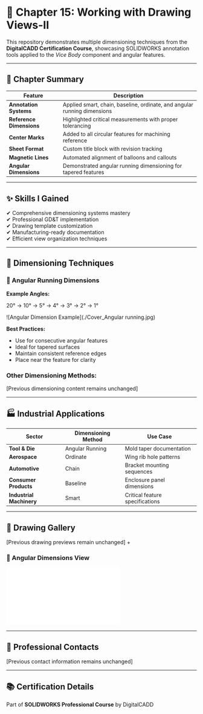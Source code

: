 # 🧰 Chapter 15: Working with Drawing Views-II


This repository demonstrates multiple dimensioning techniques from the **DigitalCADD Certification Course**, showcasing SOLIDWORKS annotation tools applied to the *Vice Body* component and angular features.

---

## 📘 Chapter Summary

| Feature                              | Description                                                                 |
|--------------------------------------|-----------------------------------------------------------------------------|
| **Annotation Systems**               | Applied smart, chain, baseline, ordinate, and angular running dimensions   |
| **Reference Dimensions**             | Highlighted critical measurements with proper tolerancing                  |
| **Center Marks**                     | Added to all circular features for machining reference                     |
| **Sheet Format**                     | Custom title block with revision tracking                                  |
| **Magnetic Lines**                   | Automated alignment of balloons and callouts                                |
| **Angular Dimensions**               | Demonstrated angular running dimensioning for tapered features             |

---

## ✨ Skills I Gained

✔ Comprehensive dimensioning systems mastery  
✔ Professional GD&T implementation  
✔ Drawing template customization  
✔ Manufacturing-ready documentation  
✔ Efficient view organization techniques  

---

## 📐 Dimensioning Techniques

### 📐 Angular Running Dimensions
**Example Angles:**

20° → 10° → 5° → 4° → 3° → 2° → 1°


![Angular Dimension Example](./Cover_Angular running.jpg)

**Best Practices:**
- Use for consecutive angular features
- Ideal for tapered surfaces
- Maintain consistent reference edges
- Place near the feature for clarity

### Other Dimensioning Methods:
[Previous dimensioning content remains unchanged]

---

## 🏭 Industrial Applications

| Sector                  | Dimensioning Method          | Use Case                              |
|-------------------------|------------------------------|---------------------------------------|
| **Tool & Die**          | Angular Running              | Mold taper documentation             |
| **Aerospace**           | Ordinate                     | Wing rib hole patterns               |
| **Automotive**          | Chain                        | Bracket mounting sequences           |
| **Consumer Products**   | Baseline                     | Enclosure panel dimensions           |
| **Industrial Machinery**| Smart                        | Critical feature specifications      |

---

## 📎 Drawing Gallery

[Previous drawing previews remain unchanged]
+ 
### 🔹 Angular Dimensions View
![Angular Running Dimensions](./Cover_Angular%20running.pdf)

---

## 📩 Professional Contacts

[Previous contact information remains unchanged]

---

## 📚 Certification Details

Part of **SOLIDWORKS Professional Course** by DigitalCADD  
